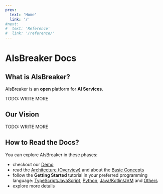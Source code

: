 ```yaml
---
prev:
  text: 'Home'
  link: '/'
#next:
#  text: 'Reference'
#  link: '/reference/'
---
```


AIsBreaker Docs
===============

What is AIsBreaker?
-------------------

AIsBreaker is an **open** platform for **AI Services**.

TODO: WRITE MORE

Our Vision
----------
TODO: WRITE MORE


How to Read the Docs?
---------------------
You can explore AIsBreaker in these phases:
* checkout our [Demo](./demo-guide)
* read the [Architecture (Overview)](./architecture) and about the [Basic Concepts](./concepts)
* follow the **Getting Started** tutorial in your preferred programming language: [TypeScript/JavaScript](./getting-started-with-typescript-javascript), [Python](./getting-started-with-python), [Java/Kotlin/JVM](./getting-started-with-java) and [Others](./aisbreaker-rest-api)
* explore more details
